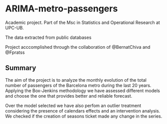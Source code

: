 # ARIMA-metro-passengers

Academic project. Part of the Msc in Statistics and Operational Research at UPC-UB.

The data extracted from public databases

Project acccomplished through the collaboration of @BernatChiva and @Fpratss

## Summary
The aim of the project is to analyze the monthly evolution of the total number of passengers of the Barcelona metro during the last 20 years.
Applying the Box-Jenkins methodology we have assessed different models and choose the one that provides better and reliable forecast.

Over the model selected we have also perfom an outlier treatment considering the presence of calendars effects and an intervention analysis. We checked if the creation of  seasons ticket made any change in the series.

